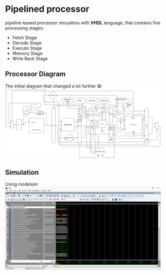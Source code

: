 # Pipelined processor
pipeline-based processor simualtion with **VHDL** language, that contains five processing stages:
* Fetch Stage
* Decode Stage
* Execute Stage
* Memory Stage
* Write Back Stage

## Processor Diagram
The initial diagram that changed a lot further 😅
!["diagram"](Images/project_diagram.jpg)

## Simulation
Using modelsim
!["img"](Images/gifFile.gif)
